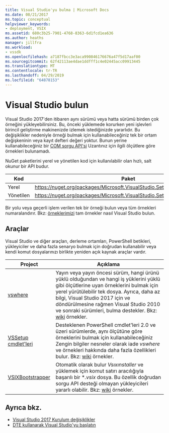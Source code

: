 ```yaml
---
title: Visual Studio'yu bulma | Microsoft Docs
ms.date: 08/21/2017
ms.topic: conceptual
helpviewer_keywords:
- deployment, VSIX
ms.assetid: 680c3b25-7901-4768-8363-6d1fcd1ea636
ms.author: heaths
manager: jillfra
ms.workload:
- vssdk
ms.openlocfilehash: a7187fbcc3e3aca990846176676a47f5d17aaf00
ms.sourcegitcommit: 62f42113ae4dae1ddfff1c4e02445acc09913445
ms.translationtype: MT
ms.contentlocale: tr-TR
ms.lasthandoff: 04/29/2019
ms.locfileid: "64878153"
---
```

# <a name="locate-visual-studio"></a>Visual Studio bulun

Visual Studio 2017'den itibaren aynı sürümü veya hatta sürümü birden çok örneğini yükleyebilirsiniz. Bu, önceki yüklemede korurken yeni işlevleri birincil geliştirme makinenizde izlemek istediğinizde yararlıdır. Bu değişiklikler nedeniyle örneği bulmak için kullanabileceğiniz tek bir ortam değişkeninin veya kayıt defteri değeri yoktur. Bunun yerine kullanabileceğiniz bir [COM sorgu API'si](https://msdn.microsoft.com/library/microsoft.visualstudio.setup.configuration.aspx) Uzantınız için ilgili ölçütlere göre örnekleri bulunamadı.

NuGet paketlerini yerel ve yönetilen kod için kullanılabilir olan hızlı, salt okunur bir API budur.

| Kod | Paket |
| ---- | --- |
| Yerel | https://nuget.org/packages/Microsoft.VisualStudio.Setup.Configuration.Native |
| Yönetilen | https://nuget.org/packages/Microsoft.VisualStudio.Setup.Configuration.Interop |

Bir yolu veya geçerli işlem verilen tek bir örneği bulun veya tüm örnekleri numaralandırır. Bkz: [örneklerimizi](https://github.com/Microsoft/vs-setup-samples) tam örnekler nasıl Visual Studio bulun.

## <a name="tools"></a>Araçlar

Visual Studio ve diğer araçları, derleme ortamları, PowerShell betikleri, yükleyiciler ve daha fazla senaryo bulmak için doğrudan kullanabilir veya kendi komut dosyalarınızı birlikte yeniden açık kaynak araçlar vardır.

| Project | Açıklama |
| ------- | ----------- |
| [vswhere](https://github.com/Microsoft/vswhere) | Yayın veya yayın öncesi sürüm, hangi ürünü yüklü olduğundan ve hangi iş yüklerini yüklü gibi ölçütlerine uyan örneklerini bulmak için yerel yürütülebilir tek dosya. Ayrıca, daha az bilgi, Visual Studio 2017 için ve döndürülmesine rağmen Visual Studio 2010 ve sonraki sürümleri, bulma destekler. Bkz: [wiki](https://github.com/Microsoft/vswhere/wiki) örnekler. |
| [VSSetup cmdlet'leri](https://github.com/Microsoft/vssetup.powershell) | Desteklenen PowerShell cmdlet'leri 2.0 ve üzeri sürümlerde, aynı ölçütüne göre örneklerini bulmak için kullanabileceğiniz Zengin bilgiler nesneler olarak iade _vswhere_ ve örnekleri hakkında daha fazla özellikleri bulur. Bkz: [wiki](https://github.com/Microsoft/vssetup.powershell/wiki) örnekler. |
| [VSIXBootstrapper](https://github.com/Microsoft/vsixbootstrapper) | Otomatik olarak bulur _Vsıxınstaller_ ve yüklemek için komut satırı aracılığıyla başarılı bir **.vsix* dosya. Bu özellik doğrudan sorgu API desteği olmayan yükleyicileri yararlı olabilir. Bkz: [wiki](https://github.com/Microsoft/vsixbootstrapper/wiki) örnekler. |

## <a name="see-also"></a>Ayrıca bkz.

* [Visual Studio 2017 Kurulum değişiklikler](https://devblogs.microsoft.com/setup/changes-to-visual-studio-15-setup/)
* [DTE kullanarak Visual Studio'yu başlatın](launch-visual-studio-dte.md)
